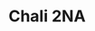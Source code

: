 ---
title: "Chali 2NA"
summary: "The Los Angeles, California baritone rapper best known as Chali 2NA has been referred to as the ambassador for - though he is well-known for being a member of J5. He also was a founding member of Ozomatli, and though he is no longer an official part of the group, he has appeared on a number of their subsequent albums. Prior to those two groups, he was a member of the group Unity Committee."
image: "chali-2na.jpg"
---